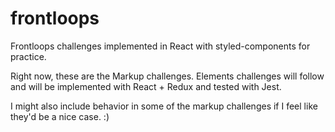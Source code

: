 # frontloops
Frontloops challenges implemented in React with styled-components for practice.

Right now, these are the Markup challenges. Elements challenges will follow and will be implemented with React + Redux and tested with Jest.

I might also include behavior in some of the markup challenges if I feel like they'd be a nice case. :)
